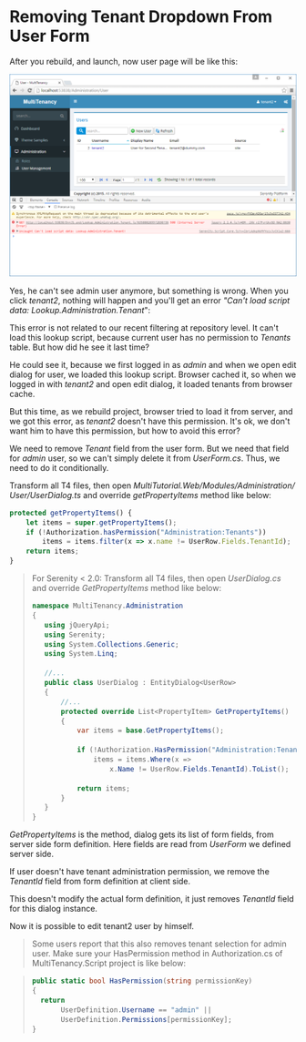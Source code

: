 # Removing Tenant Dropdown From User Form

After you rebuild, and launch, now user page will be like this:

![Tenant2 Logged In](img/tenant2_filtered.png)

Yes, he can't see admin user anymore, but something is wrong. When you click *tenant2*, nothing will happen and you'll get an error *"Can't load script data: Lookup.Administration.Tenant*":

This error is not related to our recent filtering at repository level. It can't load this lookup script, because current user has no permission to *Tenants* table. But how did he see it last time? 

He could see it, because we first logged in as *admin* and when we open edit dialog for user, we loaded this lookup script. Browser cached it, so when we logged in with *tenant2* and open edit dialog, it loaded tenants from browser cache. 

But this time, as we rebuild project, browser tried to load it from server, and we got this error, as *tenant2* doesn't have this permission. It's ok, we don't want him to have this permission, but how to avoid this error?

We need to remove *Tenant* field from the user form. But we need that field for *admin* user, so we can't simply delete it from *UserForm.cs*. Thus, we need to do it conditionally.

Transform all T4 files, then open *MultiTutorial.Web/Modules/Administration/ User/UserDialog.ts* and override *getPropertyItems* method like below:

```ts
protected getPropertyItems() {
    let items = super.getPropertyItems();
    if (!Authorization.hasPermission("Administration:Tenants"))
        items = items.filter(x => x.name != UserRow.Fields.TenantId);
    return items;
}
```

> For Serenity < 2.0:
> Transform all T4 files, then open *UserDialog.cs* and override *GetPropertyItems* method like below:
>
>
>```cs
>namespace MultiTenancy.Administration
>{
>    using jQueryApi;
>    using Serenity;
>    using System.Collections.Generic;
>    using System.Linq;
>
>    //...
>    public class UserDialog : EntityDialog<UserRow>
>    {
>        //...
>        protected override List<PropertyItem> GetPropertyItems()
>        {
>            var items = base.GetPropertyItems();
>
>            if (!Authorization.HasPermission("Administration:Tenants"))
>                items = items.Where(x => 
>                    x.Name != UserRow.Fields.TenantId).ToList();
>
>            return items;
>        }
>    }
>}
>```

*GetPropertyItems* is the method, dialog gets its list of form fields, from server side form definition. Here fields are read from *UserForm* we defined server side.

If user doesn't have tenant administration permission, we remove the *TenantId* field from form definition at client side.

This doesn't modify the actual form definition, it just removes *TenantId* field for this dialog instance.

Now it is possible to edit tenant2 user by himself.

> Some users report that this also removes tenant selection for admin user. Make sure your HasPermission method in Authorization.cs of MultiTenancy.Script project is like below:

>```cs
>public static bool HasPermission(string permissionKey)
>{
>   return 
>        UserDefinition.Username == "admin" ||
>        UserDefinition.Permissions[permissionKey];
>}
>```